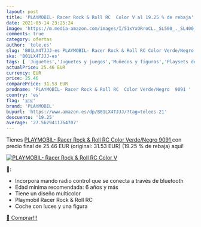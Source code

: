 ```yaml
---
layout: post
title: 'PLAYMOBIL- Racer Rock & Roll RC  Color V al 19.25 % de rebaja'
date: 2021-05-14 23:25:24
image: 'https://m.media-amazon.com/images/I/51xYxORroCL._SL500_._SL400_.jpg'
comments: true
category: ofertas
author: 'tole.es'
slug: 'B01LX4TJJJ-es PLAYMOBIL- Racer Rock & Roll RC Color Verde/Negro 9091'
sku: 'B01LX4TJJJ-es'
tags: [ 'Juguetes','Juguetes y juegos','Muñecos y figuras','Playsets de figuras de juguete para niños','playmobil','playmobil-', ]
actualPrice: 25.46 EUR
currency: EUR
price: 25.46
comparePrice: 31.53 EUR
prodname: 'PLAYMOBIL- Racer Rock & Roll RC  Color Verde/Negro  9091 '
country: 'es'
flag: '🇪🇸'
brand: 'PLAYMOBIL'
buyurl: 'https://www.amazon.es/dp/B01LX4TJJJ/?tag=tolees-21'
descuento: '19.25'
average: '27.5629411764707'
---
```


Tienes [PLAYMOBIL- Racer Rock & Roll RC  Color Verde/Negro  9091 ](https://www.amazon.es/dp/B01LX4TJJJ/?tag=tolees-21) con precio final de  25.46 EUR (original: 31.53 EUR) (19.25 %  de rebaja) aqui!

[![PLAYMOBIL- Racer Rock & Roll RC  Color V](https://m.media-amazon.com/images/I/51xYxORroCL._SL500_._SL400_.jpg)](https://www.amazon.es/dp/B01LX4TJJJ/?tag=tolees-21)

🔎:

- Incorpora mando radio control que se conecta a través de bluetooth
- Edad mínima recomendada: 6 años y más
- Tiene un diseño multicolor
- Playmobil Racer Rock & Roll RC
- Coche con luces y una figura

[🛒 Comprar!!!](https://www.amazon.es/dp/B01LX4TJJJ/?tag=tolees-21)
